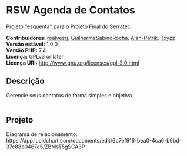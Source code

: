 # RSW Agenda de Contatos
Projeto "esquenta" para o Projeto Final do Serratec.

<strong>Contribuidores:</strong> [roalvesrj](https://github.com/roalvesrj), [GuilhermeSabinoRocha](https://github.com/GuilhermeSabinoRocha), [Alan-Patrik](https://github.com/Alan-Patrik), [Txyzz](https://github.com/Txyzz)<br>
<strong>Versão estável:</strong> 1.0.0<br>
<strong>Versão PHP:</strong> 7.4<br>
<strong>Licença:</strong> GPLv3 or later<br>
<strong>Licença URI:</strong> http://www.gnu.org/licenses/gpl-3.0.html


<h2>Descrição</h2>
Gerencie seus contatos de forma simples e objetiva.<br><br>

<h2>Projeto</h2>
Diagrama de relacionamento:
https://app.lucidchart.com/documents/edit/6b7ef916-bea0-4ca6-b6bd-37c88b0467e5/ZBMsT5gSCA3P

